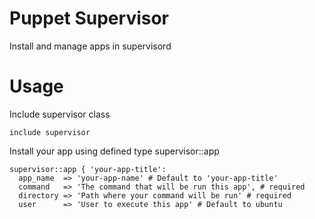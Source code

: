 Puppet Supervisor
=================

Install and manage apps in supervisord


Usage
=================

Include supervisor class
```puppet
include supervisor
```

Install your app using defined type supervisor::app

```puppet
supervisor::app { 'your-app-title':
  app_name  => 'your-app-name' # Default to 'your-app-title'
  command   => 'The command that will be run this app', # required
  directory => 'Path where your command will be run' # required
  user      => 'User to execute this app' # Default to ubuntu
```